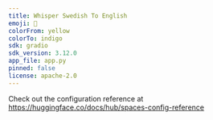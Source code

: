 ```yaml
---
title: Whisper Swedish To English
emoji: 🎤
colorFrom: yellow
colorTo: indigo
sdk: gradio
sdk_version: 3.12.0
app_file: app.py
pinned: false
license: apache-2.0
---
```


Check out the configuration reference at https://huggingface.co/docs/hub/spaces-config-reference

